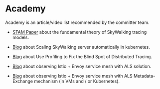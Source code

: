 # Academy

Academy is an article/video list recommended by the committer team.

- [STAM Paper](../papers/stam.md) about the fundamental theory of SkyWalking tracing models.

- [Blog](https://skywalking.apache.org/blog/2022-01-24-scaling-with-apache-skywalking/) about Scaling SkyWalking server automatically in kubernetes.

- [Blog](https://skywalking.apache.org/blog/2020-04-13-apache-skywalking-profiling/) about Use Profiling to Fix the Blind Spot of Distributed Tracing.

- [Blog](https://skywalking.apache.org/blog/2020-12-03-obs-service-mesh-with-sw-and-als/) about observing Istio + Envoy service mesh with ALS solution.

- [Blog](https://skywalking.apache.org/blog/obs-service-mesh-vm-with-sw-and-als/) about observing Istio + Envoy service mesh with ALS Metadata-Exchange mechanism (in VMs and / or Kubernetes).